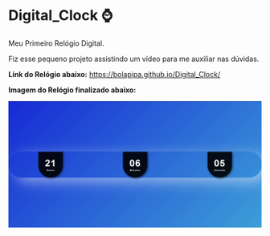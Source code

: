 # Digital_Clock :watch:
 Meu Primeiro Relógio Digital.

 Fiz esse pequeno projeto assistindo um vídeo para me auxiliar nas dúvidas.

**Link do Relógio abaixo:**
 https://bolapipa.github.io/Digital_Clock/


**Imagem do Relógio finalizado abaixo:**

![Print Relógio](clock.png)
